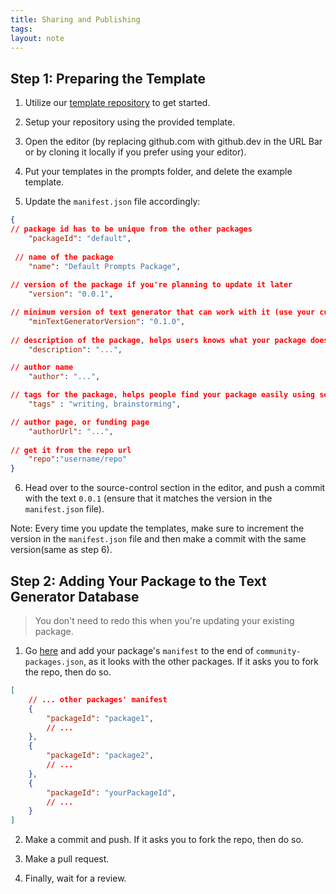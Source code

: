 ```yaml
---
title: Sharing and Publishing
tags: 
layout: note 
---
```

## Step 1: Preparing the Template

1. Utilize our [template repository](https://github.com/text-gen/templates-package) to get started.

2. Setup your repository using the provided template.

3. Open the editor (by replacing github.com with github.dev in the URL Bar or by cloning it locally if you prefer using your editor).

4. Put your templates in the prompts folder, and delete the example template.

5. Update the `manifest.json` file accordingly:

```json
{
// package id has to be unique from the other packages
	"packageId": "default", 
	
 // name of the package
	"name": "Default Prompts Package",
	
// version of the package if you're planning to update it later
	"version": "0.0.1", 

// minimum version of text generator that can work with it (use your current version)
	"minTextGeneratorVersion": "0.1.0", 
	
// description of the package, helps users knows what your package does
	"description": "...", 

// author name
	"author": "...", 

// tags for the package, helps people find your package easily using search
	"tags" : "writing, brainstorming", 

// author page, or funding page
	"authorUrl": "...", 
	
// get it from the repo url
	"repo":"username/repo" 
}
```

6. Head over to the source-control section in the editor, and push a commit with the text `0.0.1` (ensure that it matches the version in the `manifest.json` file).

Note: Every time you update the templates, make sure to increment the version in the `manifest.json` file and then make a commit with the same version(same as step 6).

## Step 2: Adding Your Package to the Text Generator Database

> You don't need to redo this when you're updating your existing package.

1. Go [here](https://github.com/text-gen/text-generator-packages/edit/main/community-packages.json) and add your package's `manifest` to the end of `community-packages.json`, as it looks with the other packages. If it asks you to fork the repo, then do so.

```json
[
	// ... other packages' manifest
	{
		"packageId": "package1",
		// ...
	},
	{
		"packageId": "package2",
		// ...
	},
	{
		"packageId": "yourPackageId",
		// ...
	}
]
```

2. Make a commit and push. If it asks you to fork the repo, then do so.

3. Make a pull request.

4. Finally, wait for a review.